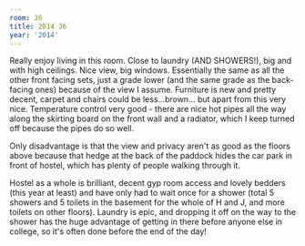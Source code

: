 ```yaml
---
room: J6
title: 2014 J6
year: '2014'
---
```


Really enjoy living in this room. Close to laundry (AND SHOWERS!), big and with high ceilings. Nice view, big windows. Essentially the same as all the other front facing sets, just a grade lower (and the same grade as the back-facing ones) because of the view I assume. Furniture is new and pretty decent, carpet and chairs could be less...brown... but apart from this very nice. Temperature control very good - there are nice hot pipes all the way along the skirting board on the front wall and a radiator, which I keep turned off because the pipes do so well.

Only disadvantage is that the view and privacy aren't as good as the floors above because that hedge at the back of the paddock hides the car park in front of hostel, which has plenty of people walking through it.

Hostel as a whole is brilliant, decent gyp room access and lovely bedders (this year at least) and have only had to wait once for a shower (total 5 showers and 5 toilets in the basement for the whole of H and J, and more toilets on other floors). Laundry is epic, and dropping it off on the way to the shower has the huge advantage of getting in there before anyone else in college, so it's often done before the end of the day!